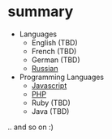 # summary
* Languages
  * English (TBD)
  * French (TBD)
  * German (TBD)
  * [Russian](./languages/russian.md)
* Programming Languages
  * [Javascript](./programming-languages/javascript.md)
  * [PHP](./programming-languages/php.md)
  * Ruby (TBD)
  * Java (TBD)

.. and so on :)
